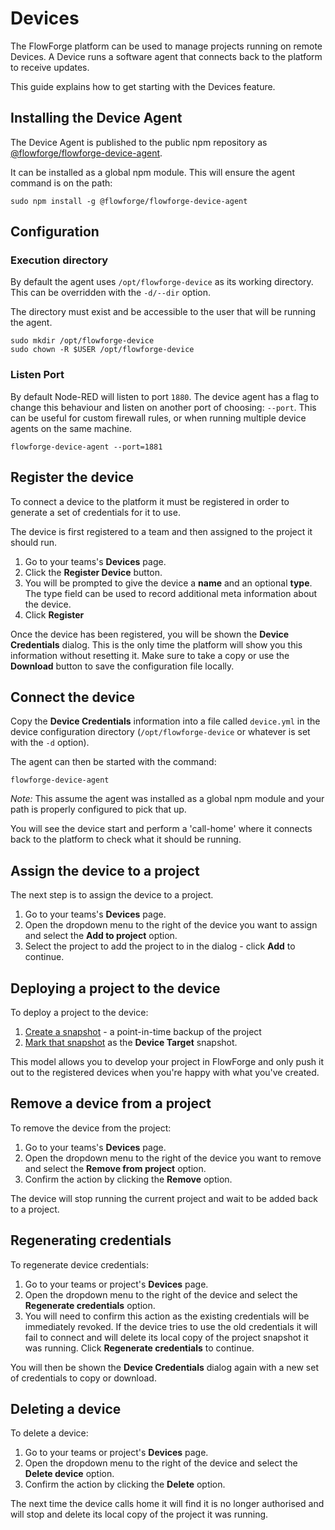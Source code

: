 # Devices

The FlowForge platform can be used to manage projects running on remote Devices.
A Device runs a software agent that connects back to the platform to receive updates.

This guide explains how to get starting with the Devices feature.

## Installing the Device Agent

The Device Agent is published to the public npm repository as [@flowforge/flowforge-device-agent](https://www.npmjs.com/package/@flowforge/flowforge-device-agent).

It can be installed as a global npm module. This will ensure the agent
command is on the path:

```
sudo npm install -g @flowforge/flowforge-device-agent
```

## Configuration

### Execution directory

By default the agent uses `/opt/flowforge-device` as its working directory. 
This can be overridden with the `-d/--dir` option.

The directory must exist and be accessible to the user that will be
running the agent.

```
sudo mkdir /opt/flowforge-device
sudo chown -R $USER /opt/flowforge-device
```

### Listen Port

By default Node-RED will listen to port `1880`. The device agent has a flag to
change this behaviour and listen on another port of choosing: `--port`. This can
be useful for custom firewall rules, or when running multiple device agents on
the same machine.

```
flowforge-device-agent --port=1881
```

## Register the device

To connect a device to the platform it must be registered in order to generate
a set of credentials for it to use.

The device is first registered to a team and then assigned to the project it
should run.

1. Go to your teams's **Devices** page.
2. Click the **Register Device** button.
3. You will be prompted to give the device a **name** and an optional **type**.
   The type field can be used to record additional meta information about the device.
4. Click **Register**

Once the device has been registered, you will be shown the **Device Credentials** 
dialog. This is the only time the platform will show you this information without
resetting it. Make sure to take a copy or use the **Download** button to save
the configuration file locally.

## Connect the device

Copy the **Device Credentials** information into a file called `device.yml` in
the device configuration directory (`/opt/flowforge-device` or whatever is set
with the `-d` option).

The agent can then be started with the command:

```
flowforge-device-agent
```

*Note:* This assume the agent was installed as a global npm module and your path
is properly configured to pick that up.

You will see the device start and perform a 'call-home' where it connects back
to the platform to check what it should be running.

## Assign the device to a project

The next step is to assign the device to a project.

1. Go to your teams's **Devices** page.
2. Open the dropdown menu to the right of the device you want to assign and
   select the **Add to project** option.
3. Select the project to add the project to in the dialog - click **Add** to continue.

## Deploying a project to the device

To deploy a project to the device:

1. [Create a snapshot](snapshots.md#create-a-snapshot) - a point-in-time
backup of the project
2. [Mark that snapshot](snapshots.md#setting-a-device-target-snapshot) as the **Device Target** snapshot.

This model allows you to develop your project in FlowForge and only push it out
to the registered devices when you're happy with what you've created.

## Remove a device from a project

To remove the device from the project:

1. Go to your teams's **Devices** page.
2. Open the dropdown menu to the right of the device you want to remove and
   select the **Remove from project** option.
3. Confirm the action by clicking the **Remove** option.

The device will stop running the current project and wait to be added back to
a project.

## Regenerating credentials

To regenerate device credentials:

1. Go to your teams or project's **Devices** page.
2. Open the dropdown menu to the right of the device and select the
   **Regenerate credentials** option.
3. You will need to confirm this action as the existing credentials will be
   immediately revoked. If the device tries to use the old credentials it will
   fail to connect and will delete its local copy of the project snapshot it was
   running. Click **Regenerate credentials** to continue.

You will then be shown the **Device Credentials** dialog again with a new set of
credentials to copy or download.

## Deleting a device

To delete a device:

1. Go to your teams or project's **Devices** page.
2. Open the dropdown menu to the right of the device and select the
   **Delete device** option.
3. Confirm the action by clicking the **Delete** option.

The next time the device calls home it will find it is no longer authorised and
will stop and delete its local copy of the project it was running.

